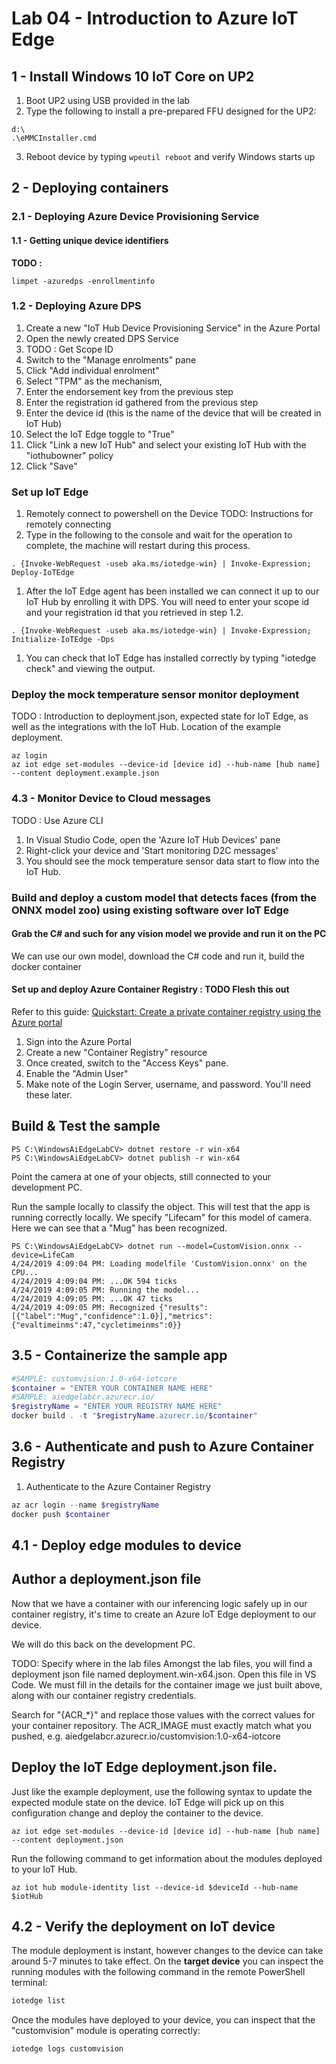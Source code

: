 # Lab 04 - Introduction to Azure IoT Edge

## 1 - Install Windows 10 IoT Core on UP2

1. Boot UP2 using USB provided in the lab
2. Type the following to install a pre-prepared FFU designed for the UP2:

```batch
d:\
.\eMMCInstaller.cmd
```
3. Reboot device by typing ```wpeutil reboot``` and verify Windows starts up 

## 2 - Deploying containers

### 2.1 - Deploying Azure Device Provisioning Service

#### 1.1 - Getting unique device identifiers

**TODO :**

``` 
limpet -azuredps -enrollmentinfo
```

### 1.2 - Deploying Azure DPS

1. Create a new "IoT Hub Device Provisioning Service" in the Azure Portal
1. Open the newly created DPS Service 
1. TODO : Get Scope ID
1. Switch to the "Manage enrolments" pane
1. Click "Add individual enrolment"
1. Select "TPM" as the mechanism,
1. Enter the endorsement key from the previous step
1. Enter the registration id gathered from the previous step
1. Enter the device id (this is the name of the device that will be created in IoT Hub)
1. Select the IoT Edge toggle to "True"
1. Click "Link a new IoT Hub" and select your existing IoT Hub with the "iothubowner" policy
1. Click "Save"

### Set up IoT Edge

1. Remotely connect to powershell on the Device TODO: Instructions for remotely connecting
1. Type in the following to the console and wait for the operation to complete, the machine will restart during this process.

```
. {Invoke-WebRequest -useb aka.ms/iotedge-win} | Invoke-Expression; Deploy-IoTEdge
```

1. After the IoT Edge agent has been installed we can connect it up to our IoT Hub by enrolling it with DPS. You will need to enter your scope id and your registration id that you retrieved in step 1.2.

```
. {Invoke-WebRequest -useb aka.ms/iotedge-win} | Invoke-Expression; Initialize-IoTEdge -Dps
```

1. You can check that IoT Edge has installed correctly by typing "iotedge check" and viewing the output.

### Deploy the mock temperature sensor monitor deployment

TODO : Introduction to deployment.json, expected state for IoT Edge, as well as the integrations with the IoT Hub. Location of the example deployment.

```
az login
az iot edge set-modules --device-id [device id] --hub-name [hub name] --content deployment.example.json
```

### 4.3 - Monitor Device to Cloud messages

TODO : Use Azure CLI
1. In Visual Studio Code, open the 'Azure IoT Hub Devices' pane  
1. Right-click your device and 'Start monitoring D2C messages'
1. You should see the mock temperature sensor data start to flow into the IoT Hub.


### Build and deploy a custom model that detects faces (from the ONNX model zoo) using existing software over IoT Edge

#### Grab the C# and such for any vision model we provide and run it on the PC

We can use our own model, download the C# code and run it, build the docker container 

#### Set up and deploy Azure Container Registry : TODO Flesh this out

Refer to this guide: [Quickstart: Create a private container registry using the Azure portal](https://docs.microsoft.com/en-us/azure/container-registry/container-registry-get-started-portal)

1. Sign into the Azure Portal
1. Create a new "Container Registry" resource
1. Once created, switch to the "Access Keys" pane.
1. Enable the "Admin User"
1. Make note of the Login Server, username, and password. You'll need these later.


## Build & Test the sample

```
PS C:\WindowsAiEdgeLabCV> dotnet restore -r win-x64
PS C:\WindowsAiEdgeLabCV> dotnet publish -r win-x64
```

Point the camera at one of your objects, still connected to your development PC.

Run the sample locally to classify the object. This will test that the app is running correctly locally. We specify "Lifecam" for this model of camera. Here we can see that a "Mug" has been recognized.

```
PS C:\WindowsAiEdgeLabCV> dotnet run --model=CustomVision.onnx --device=LifeCam
4/24/2019 4:09:04 PM: Loading modelfile 'CustomVision.onnx' on the CPU...
4/24/2019 4:09:04 PM: ...OK 594 ticks
4/24/2019 4:09:05 PM: Running the model...
4/24/2019 4:09:05 PM: ...OK 47 ticks
4/24/2019 4:09:05 PM: Recognized {"results":[{"label":"Mug","confidence":1.0}],"metrics":{"evaltimeinms":47,"cycletimeinms":0}}
```

## 3.5 - Containerize the sample app 

```powershell
#SAMPLE: customvision:1.0-x64-iotcore
$container = "ENTER YOUR CONTAINER NAME HERE"
#SAMPLE: aiedgelabcr.azurecr.io/
$registryName = "ENTER YOUR REGISTRY NAME HERE"
docker build . -t "$registryName.azurecr.io/$container"
```

## 3.6 - Authenticate and push to Azure Container Registry

1. Authenticate to the Azure Container Registry

```powershell
az acr login --name $registryName
docker push $container
```

## 4.1 - Deploy edge modules to device 

## Author a deployment.json file

Now that we have a container with our inferencing logic safely up in our container registry, it's time to create an Azure IoT Edge deployment to our device.

We will do this back on the development PC.

TODO: Specify where in the lab files
Amongst the lab files, you will find a deployment json file named deployment.win-x64.json. Open this file in VS Code. We must fill in the details for the container image we just built above, along with our container registry credentials.

Search for "{ACR_*}" and replace those values with the correct values for your container repository.
The ACR_IMAGE must exactly match what you pushed, e.g. aiedgelabcr.azurecr.io/customvision:1.0-x64-iotcore


## Deploy the IoT Edge deployment.json file. 

Just like the example deployment, use the following syntax to update the expected module state on the device. IoT Edge will pick up on this configuration change and deploy the container to the device.

```
az iot edge set-modules --device-id [device id] --hub-name [hub name] --content deployment.json
```

Run the following command to get information about the modules deployed to your IoT Hub.
```
az iot hub module-identity list --device-id $deviceId --hub-name $iotHub
```

## 4.2 - Verify the deployment on IoT device

The module deployment is instant, however changes to the device can take around 5-7 minutes to take effect. On the **target device** you can inspect the running modules with the following command in the remote PowerShell terminal:

```powershell
iotedge list
```

Once the modules have deployed to your device, you can inspect that the "customvision" module is operating correctly:

```powershell
iotedge logs customvision
```
